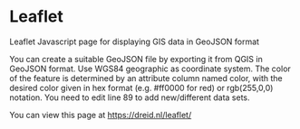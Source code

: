 # Leaflet
Leaflet Javascript page for displaying GIS data in GeoJSON format

You can create a suitable GeoJSON file by exporting it from QGIS in GeoJSON format. Use WGS84 geographic as coordinate system. The color of the feature is determined by an attribute column named color, with the desired color given in hex format (e.g. #ff0000 for red) or rgb(255,0,0) notation. You need to edit line 89 to add new/different data sets.

You can view this page at https://dreid.nl/leaflet/
